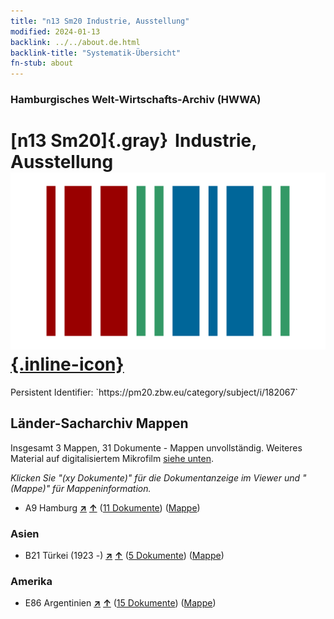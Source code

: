 ```yaml
---
title: "n13 Sm20 Industrie, Ausstellung"
modified: 2024-01-13
backlink: ../../about.de.html
backlink-title: "Systematik-Übersicht"
fn-stub: about
---
```


### Hamburgisches Welt-Wirtschafts-Archiv (HWWA)

# [n13 Sm20]{.gray}&#8201; Industrie, Ausstellung &#160; [![Wikidata](/images/Wikidata-logo.svg "Wikidata"){.inline-icon}](http://www.wikidata.org/entity/Q104710580)

<div class="hint">Persistent Identifier: `https://pm20.zbw.eu/category/subject/i/182067`</div>







## Länder-Sacharchiv Mappen






Insgesamt 3 Mappen, 31 Dokumente - Mappen unvollständig. Weiteres Material auf digitalisiertem Mikrofilm [siehe unten](#filmsections).

_Klicken Sie "(xy Dokumente)" für die Dokumentanzeige im Viewer und "(Mappe)" für Mappeninformation._



- A9 Hamburg [**&nearr;**](../../../geo/i/140905/about.de.html "Hamburg (alle Mappen)") [**&uarr;**](../../../geo/about.de.html#A9 "Ländersystematik") (<a href="https://pm20.zbw.eu/iiifview/folder/sh/140905,182067" title="über: Hamburg : Industrie, Ausstellung" target="_blank">11 Dokumente</a>) ([Mappe](../../../../folder/sh/1409xx/140905/1820xx/182067/about.de.html))

### Asien

- B21 Türkei (1923 -) [**&nearr;**](../../../geo/i/141111/about.de.html "Türkei (1923 -) (alle Mappen)") [**&uarr;**](../../../geo/about.de.html#B21 "Ländersystematik") (<a href="https://pm20.zbw.eu/iiifview/folder/sh/141111,182067" title="über: Türkei (1923 -) : Industrie, Ausstellung" target="_blank">5 Dokumente</a>) ([Mappe](../../../../folder/sh/1411xx/141111/1820xx/182067/about.de.html))

### Amerika

- E86 Argentinien [**&nearr;**](../../../geo/i/141692/about.de.html "Argentinien (alle Mappen)") [**&uarr;**](../../../geo/about.de.html#E86 "Ländersystematik") (<a href="https://pm20.zbw.eu/iiifview/folder/sh/141692,182067" title="über: Argentinien : Industrie, Ausstellung" target="_blank">15 Dokumente</a>) ([Mappe](../../../../folder/sh/1416xx/141692/1820xx/182067/about.de.html))



<a id="filmsections" />













